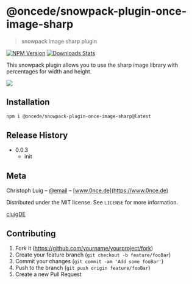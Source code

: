 # @oncede/snowpack-plugin-once-image-sharp
> snowpack image sharp plugin

[![NPM Version][npm-image]][npm-url]
[![Downloads Stats][npm-downloads]][npm-url]

This snowpack plugin allows you to use the sharp image library with percentages for width and height.

![](header.png)

## Installation


```sh
npm i @oncede/snowpack-plugin-once-image-sharp@latest
```

## Release History

* 0.0.3
    * init

## Meta

Christoph Luig – [@email](mailto:c.luig.0nce@gmail.com) – [www.0nce.de](https://www.0nce.de)

Distributed under the MIT license. See ``LICENSE`` for more information.

[cluigDE](https://github.com/cluigDE)

## Contributing

1. Fork it (<https://github.com/yourname/yourproject/fork>)
2. Create your feature branch (`git checkout -b feature/fooBar`)
3. Commit your changes (`git commit -am 'Add some fooBar'`)
4. Push to the branch (`git push origin feature/fooBar`)
5. Create a new Pull Request

<!-- Markdown link & img dfn's -->
[npm-image]: https://img.shields.io/npm/v/@oncede/snowpack-plugin-once-image-sharp.svg?style=flat-square
[npm-url]: https://www.npmjs.com/package/@oncede/snowpack-plugin-once-image-sharp
[npm-downloads]: https://img.shields.io/npm/dm/@oncede/snowpack-plugin-once-image-sharp.svg?style=flat-square
